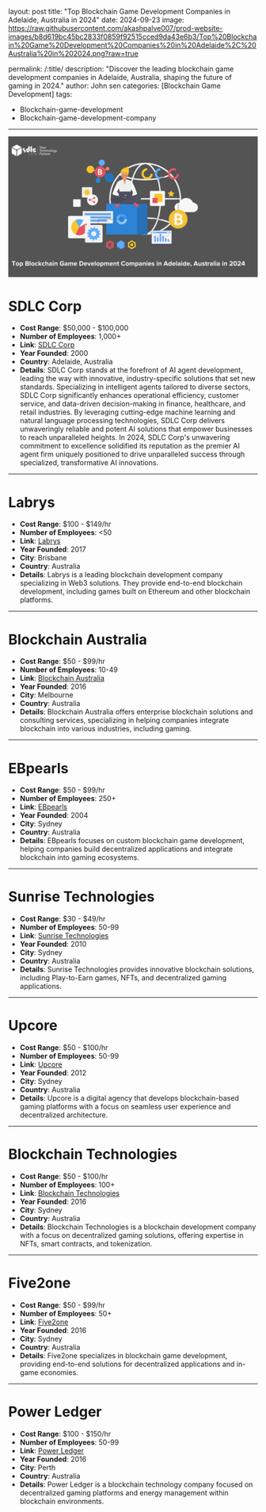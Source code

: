 layout: post
title: "Top Blockchain Game Development Companies in Adelaide, Australia in 2024"
date: 2024-09-23
image: https://raw.githubusercontent.com/akashpalve007/prod-website-images/b8d619bc45bc2833f0859f92515cced9da43e6b3/Top%20Blockchain%20Game%20Development%20Companies%20in%20Adelaide%2C%20Australia%20in%202024.png?raw=true

permalink: /:title/
description: "Discover the leading blockchain game development companies in Adelaide, Australia, shaping the future of gaming in 2024."
author: John sen
categories: [Blockchain Game Development]
tags:
  - Blockchain-game-development
  - Blockchain-game-development-company
---
![Blockchain game development](https://raw.githubusercontent.com/akashpalve007/prod-website-images/b8d619bc45bc2833f0859f92515cced9da43e6b3/Top%20Blockchain%20Game%20Development%20Companies%20in%20Adelaide%2C%20Australia%20in%202024.png?raw=true)

# SDLC Corp
- **Cost Range**: $50,000 - $100,000
- **Number of Employees**: 1,000+
- **Link**: [SDLC Corp](#)
- **Year Founded**: 2000
- **Country**: Adelaide, Australia
- **Details**: SDLC Corp stands at the forefront of AI agent development, leading the way with innovative, industry-specific solutions that set new standards. Specializing in intelligent agents tailored to diverse sectors, SDLC Corp significantly enhances operational efficiency, customer service, and data-driven decision-making in finance, healthcare, and retail industries. By leveraging cutting-edge machine learning and natural language processing technologies, SDLC Corp delivers unwaveringly reliable and potent AI solutions that empower businesses to reach unparalleled heights. In 2024, SDLC Corp's unwavering commitment to excellence solidified its reputation as the premier AI agent firm uniquely positioned to drive unparalleled success through specialized, transformative AI innovations.


---


# Labrys
- **Cost Range**: $100 - $149/hr
- **Number of Employees**: <50
- **Link**: [Labrys](#)
- **Year Founded**: 2017
- **City**: Brisbane
- **Country**: Australia
- **Details**: Labrys is a leading blockchain development company specializing in Web3 solutions. They provide end-to-end blockchain development, including games built on Ethereum and other blockchain platforms.


---


# Blockchain Australia
- **Cost Range**: $50 - $99/hr
- **Number of Employees**: 10-49
- **Link**: [Blockchain Australia](#)
- **Year Founded**: 2016
- **City**: Melbourne
- **Country**: Australia
- **Details**: Blockchain Australia offers enterprise blockchain solutions and consulting services, specializing in helping companies integrate blockchain into various industries, including gaming.


---


# EBpearls
- **Cost Range**: $50 - $99/hr
- **Number of Employees**: 250+
- **Link**: [EBpearls](#)
- **Year Founded**: 2004
- **City**: Sydney
- **Country**: Australia
- **Details**: EBpearls focuses on custom blockchain game development, helping companies build decentralized applications and integrate blockchain into gaming ecosystems.


---


# Sunrise Technologies
- **Cost Range**: $30 - $49/hr
- **Number of Employees**: 50-99
- **Link**: [Sunrise Technologies](#)
- **Year Founded**: 2010
- **City**: Sydney
- **Country**: Australia
- **Details**: Sunrise Technologies provides innovative blockchain solutions, including Play-to-Earn games, NFTs, and decentralized gaming applications.


---


# Upcore
- **Cost Range**: $50 - $100/hr
- **Number of Employees**: 50-99
- **Link**: [Upcore](#)
- **Year Founded**: 2012
- **City**: Sydney
- **Country**: Australia
- **Details**: Upcore is a digital agency that develops blockchain-based gaming platforms with a focus on seamless user experience and decentralized architecture.


---


# Blockchain Technologies
- **Cost Range**: $50 - $100/hr
- **Number of Employees**: 100+
- **Link**: [Blockchain Technologies](#)
- **Year Founded**: 2016
- **City**: Sydney
- **Country**: Australia
- **Details**: Blockchain Technologies is a blockchain development company with a focus on decentralized gaming solutions, offering expertise in NFTs, smart contracts, and tokenization.


---


# Five2one
- **Cost Range**: $50 - $99/hr
- **Number of Employees**: 50+
- **Link**: [Five2one](#)
- **Year Founded**: 2016
- **City**: Sydney
- **Country**: Australia
- **Details**: Five2one specializes in blockchain game development, providing end-to-end solutions for decentralized applications and in-game economies.


---


# Power Ledger
- **Cost Range**: $100 - $150/hr
- **Number of Employees**: 50-99
- **Link**: [Power Ledger](#)
- **Year Founded**: 2016
- **City**: Perth
- **Country**: Australia
- **Details**: Power Ledger is a blockchain technology company focused on decentralized gaming platforms and energy management within blockchain environments.

